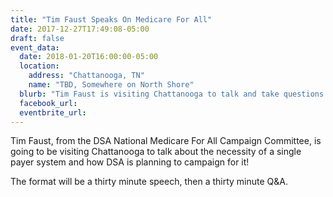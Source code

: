 ```yaml
---
title: "Tim Faust Speaks On Medicare For All"
date: 2017-12-27T17:49:08-05:00
draft: false
event_data:
  date: 2018-01-20T16:00:00-05:00 
  location:
    address: "Chattanooga, TN"
    name: "TBD, Somewhere on North Shore"
  blurb: "Tim Faust is visiting Chattanooga to talk and take questions on Medicare For All."
  facebook_url: 
  eventbrite_url:
---
```


Tim Faust, from the DSA National Medicare For All Campaign Committee, is going
to be visiting Chattanooga to talk about the necessity of a single payer system
and how DSA is planning to campaign for it!

The format will be a thirty minute speech, then a thirty minute Q&A.
